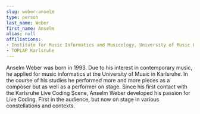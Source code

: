 ```yaml
---
slug: weber-anselm
type: person
last_name: Weber
first_name: Anselm
alias: null
affiliations:
- Institute for Music Informatics and Musicology, University of Music Karlsruhe
- TOPLAP Karlsruhe
---
```


Anselm Weber was born in 1993. Due to his interest in contemporary music, he applied for music informatics at the
University of Music in Karlsruhe. In the course of his studies he performed more and more pieces as a composer but as well as a performer on stage. Since his first contact with the Karlsruhe Live Coding Scene, Anselm Weber developed his passion for Live Coding. First in the audience, but now on stage in various constellations and contexts.